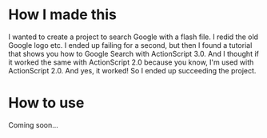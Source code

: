# How I made this
I wanted to create a project to search Google with a flash file. I redid the old Google logo etc. 
I ended up failing for a second, but then I found a tutorial that shows you how to Google Search with  ActionScript 3.0. And I thought if it worked the same with ActionScript 2.0 because you know, I'm used with ActionScript 2.0. And yes, it worked! So I ended up succeeding the project.
# How to use
Coming soon...
